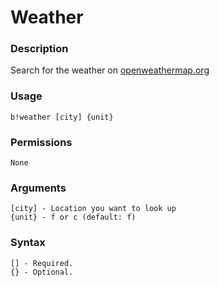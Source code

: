 # Weather

### **Description**

Search for the weather on [openweathermap.org](https://openweathermap.org/)

### Usage

```
b!weather [city] {unit}
```

### Permissions

```
None
```

### Arguments

```
[city] - Location you want to look up
{unit} - f or c (default: f)
```

### Syntax

```
[] - Required.
{} - Optional.
```
